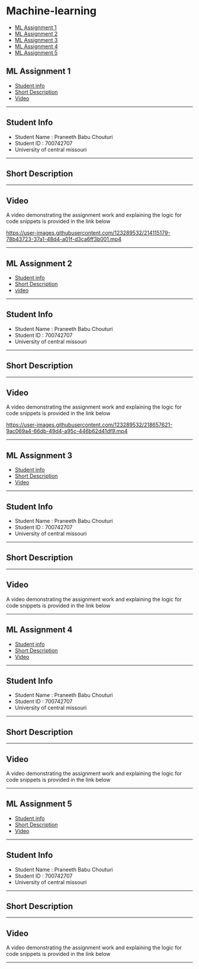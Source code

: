 # Machine-learning

- [ML Assignment 1 ](https://github.com/PRANEETHBABUCHOUTURI/Machine-learning/blob/main/README.md#ml-assignment-1)
- [ML Assignment 2 ](https://github.com/PRANEETHBABUCHOUTURI/Machine-learning/blob/main/README.md#ml-assignment-2)
- [ML Assignment 3 ](https://github.com/PRANEETHBABUCHOUTURI/Machine-learning/blob/main/README.md#ml-assignment-3)
- [ML Assignment 4 ](https://github.com/PRANEETHBABUCHOUTURI/Machine-learning/blob/main/README.md#ml-assignment-4)
- [ML Assignment 5](https://github.com/PRANEETHBABUCHOUTURI/Machine-learning/blob/main/README.md#ml-assignment-5)


## ML Assignment 1
- [ Student info ](https://github.com/PRANEETHBABUCHOUTURI/Machine-learning/blob/main/README.md#student-info)
- [ Short Description](https://github.com/PRANEETHBABUCHOUTURI/Machine-learning/blob/main/README.md#short-description)
- [ Video](https://github.com/PRANEETHBABUCHOUTURI/Machine-learning/blob/main/README.md#video)

----------

## Student Info

- Student Name : Praneeth Babu Chouturi
- Student ID : 700742707
- University of central missouri

---------

## Short Description 


---------

## Video

A video demonstrating the assignment work and explaining the logic for code snippets is provided in the link below

https://user-images.githubusercontent.com/123289532/214115179-78b43723-37a1-48d4-a01f-d3ca6ff3b001.mp4

---------

## ML Assignment 2

- [  Student info ](https://github.com/PRANEETHBABUCHOUTURI/Machine-learning/blob/main/README.md#student-info-1)
- [ Short Description](https://github.com/PRANEETHBABUCHOUTURI/Machine-learning/blob/main/README.md#short-description-1)
- [ video](https://github.com/PRANEETHBABUCHOUTURI/Machine-learning#video-1)

--------------

## Student Info

- Student Name : Praneeth Babu Chouturi
- Student ID : 700742707
- University of central missouri

--------------

## Short Description


--------------

## Video

A video demonstrating the assignment work and explaining the logic for code snippets is provided in the link below

https://user-images.githubusercontent.com/123289532/218657621-9ac069a4-66db-49d4-a95c-446b62d41df9.mp4

---------------


## ML Assignment 3

- [ Student info ](https://github.com/PRANEETHBABUCHOUTURI/Machine-learning/blob/main/README.md#student-info-2)
- [ Short Description ](https://github.com/PRANEETHBABUCHOUTURI/Machine-learning/blob/main/README.md#short-description-2)
- [ Video ](https://github.com/PRANEETHBABUCHOUTURI/Machine-learning/blob/main/README.md#video-2)

----------------

## Student Info

- Student Name : Praneeth Babu Chouturi
- Student ID : 700742707
- University of central missouri

---------------

## Short Description


---------------

## Video

A video demonstrating the assignment work and explaining the logic for code snippets is provided in the link below


----------------

## ML Assignment 4

- [ Student info ](https://github.com/PRANEETHBABUCHOUTURI/Machine-learning/blob/main/README.md#student-info-3)
- [ Short Description ](https://github.com/PRANEETHBABUCHOUTURI/Machine-learning/blob/main/README.md#short-description-3)
- [ Video ](https://github.com/PRANEETHBABUCHOUTURI/Machine-learning/blob/main/README.md#video-3)

----------------

## Student Info

- Student Name : Praneeth Babu Chouturi
- Student ID : 700742707
- University of central missouri

---------------

## Short Description


---------------

## Video

A video demonstrating the assignment work and explaining the logic for code snippets is provided in the link below


----------------

## ML Assignment 5

- [ Student info ](https://github.com/PRANEETHBABUCHOUTURI/Machine-learning/blob/main/README.md#student-info-4)
- [ Short Description ](https://github.com/PRANEETHBABUCHOUTURI/Machine-learning/blob/main/README.md#short-description-4)
- [ Video ](https://github.com/PRANEETHBABUCHOUTURI/Machine-learning/blob/main/README.md#video-4)

----------------

## Student Info

- Student Name : Praneeth Babu Chouturi
- Student ID : 700742707
- University of central missouri

---------------

## Short Description


---------------

## Video

A video demonstrating the assignment work and explaining the logic for code snippets is provided in the link below


----------------












